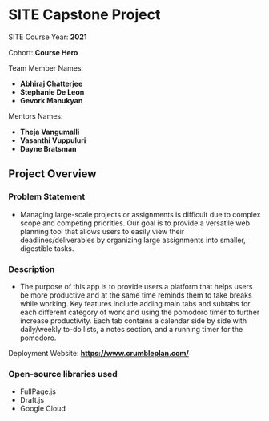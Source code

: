 # SITE Capstone Project

SITE Course Year: **2021**

Cohort: **Course Hero**

Team Member Names:
- **Abhiraj Chatterjee**
- **Stephanie De Leon**
- **Gevork Manukyan**

Mentors Names: 
- **Theja Vangumalli**
- **Vasanthi Vuppuluri**
- **Dayne Bratsman**

## Project Overview

### Problem Statement
  - Managing large-scale projects or assignments is difficult due to complex scope and competing priorities. Our goal is to provide a versatile web planning tool that allows users to easily view their deadlines/deliverables by organizing large assignments into smaller, digestible tasks.

### Description
  - The purpose of this app is to provide users a platform that helps users be more productive and at the same time reminds them to take breaks while working. Key features include adding main tabs and subtabs for each different category of work and using the pomodoro timer to further increase productivity. Each tab contains a calendar side by side with daily/weekly to-do lists, a notes section, and a running timer for the pomodoro.

Deployment Website: **https://www.crumbleplan.com/**

### Open-source libraries used

- FullPage.js
- Draft.js
- Google Cloud

